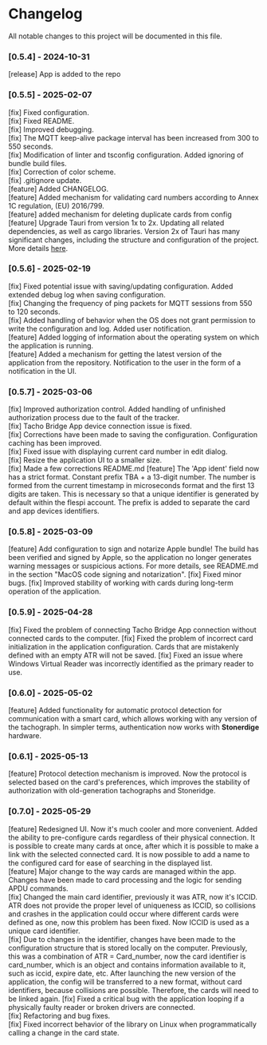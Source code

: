 # Changelog

All notable changes to this project will be documented in this file.

### [0.5.4] - 2024-10-31

[release] App is added to the repo

### [0.5.5] - 2025-02-07

[fix] Fixed configuration.  
[fix] Fixed README.  
[fix] Improved debugging.  
[fix] The MQTT keep-alive package interval has been increased from 300 to 550 seconds.  
[fix] Modification of linter and tsconfig configuration. Added ignoring of bundle build files.  
[fix] Correction of color scheme.  
[fix] .gitignore update.  
[feature] Added CHANGELOG.  
[feature] Added mechanism for validating card numbers according to Annex 1C regulation, (EU) 2016/799.  
[feature] added mechanism for deleting duplicate cards from config  
[feature] Upgrade Tauri from version 1x to 2x. Updating all related dependencies, as well as cargo libraries. Version 2х of Tauri has many significant changes, including the structure and configuration of the project. More details [here](https://v2.tauri.app/start/migrate/from-tauri-1/).

### [0.5.6] - 2025-02-19

[fix] Fixed potential issue with saving/updating configuration. Added extended debug log when saving configuration.  
[fix] Changing the frequency of ping packets for MQTT sessions from 550 to 120 seconds.  
[fix] Added handling of behavior when the OS does not grant permission to write the configuration and log. Added user notification.  
[feature] Added logging of information about the operating system on which the application is running.  
[feature] Added a mechanism for getting the latest version of the application from the repository. Notification to the user in the form of a notification in the UI.   

### [0.5.7] - 2025-03-06

[fix] Improved authorization control. Added handling of unfinished authorization process due to the fault of the tracker.  
[fix] Tacho Bridge App device connection issue is fixed.  
[fix] Corrections have been made to saving the configuration. Configuration caching has been improved.  
[fix] Fixed issue with displaying current card number in edit dialog.  
[fix] Resize the application UI to a smaller size.  
[fix] Made a few corrections README.md
[feature] The 'App ident' field now has a strict format. Constant prefix TBA + a 13-digit number. The number is formed from the current timestamp in microseconds format and the first 13 digits are taken. This is necessary so that a unique identifier is generated by default within the flespi account. The prefix is ​added to separate the card and app devices identifiers.  

### [0.5.8] - 2025-03-09

[feature] Add configuration to sign and notarize Apple bundle! The build has been verified and signed by Apple, so the application no longer generates warning messages or suspicious actions. For more details, see README.md in the section "MacOS code signing and notarization".
[fix] Fixed minor bugs.
[fix] Improved stability of working with cards during long-term operation of the application.

### [0.5.9] - 2025-04-28

[fix] Fixed the problem of connecting Tacho Bridge App connection without connected cards to the computer.
[fix] Fixed the problem of incorrect card initialization in the application configuration. Cards that are mistakenly defined with an empty ATR will not be saved. 
[fix] Fixed an issue where Windows Virtual Reader was incorrectly identified as the primary reader to use.

### [0.6.0] - 2025-05-02

[feature] Added functionality for automatic protocol detection for communication with a smart card, which allows working with any version of the tachograph. In simpler terms, authentication now works with **Stonerdige** hardware.  

### [0.6.1] - 2025-05-13

[feature] Protocol detection mechanism is improved. Now the protocol is selected based on the card's preferences, which improves the stability of authorization with old-generation tachographs and Stoneridge.

### [0.7.0] - 2025-05-29

[feature] Redesigned UI. Now it's much cooler and more convenient. Added the ability to pre-configure cards regardless of their physical connection. It is possible to create many cards at once, after which it is possible to make a link with the selected connected card. It is now possible to add a name to the configured card for ease of searching in the displayed list.  
[feature] Major change to the way cards are managed within the app. Changes have been made to card processing and the logic for sending APDU commands.  
[fix] Changed the main card identifier, previously it was ATR, now it's ICCID. ATR does not provide the proper level of uniqueness as ICCID, so collisions and crashes in the application could occur where different cards were defined as one, now this problem has been fixed. Now ICCID is used as a unique card identifier.  
[fix] Due to changes in the identifier, changes have been made to the configuration structure that is stored locally on the computer. Previously, this was a combination of ATR = Card_number, now the card identifier is card_number, which is an object and contains information available to it, such as iccid, expire date, etc. After launching the new version of the application, the config will be transferred to a new format, without card identifiers, because collisions are possible. Therefore, the cards will need to be linked again.
[fix] Fixed a critical bug with the application looping if a physically faulty reader or broken drivers are connected.  
[fix] Refactoring and bug fixes.  
[fix] Fixed incorrect behavior of the library on Linux when programmatically calling a change in the card state.  

